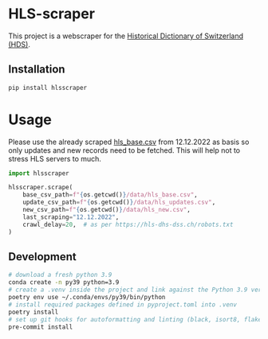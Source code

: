 # HLS-scraper

This project is a webscraper for the [Historical Dictionary of Switzerland (HDS)](https://hls-dhs-dss.ch/).

## Installation

````bash
pip install hlsscraper
````

# Usage

Please use the already scraped [hls_base.csv](https://github.com/lemonhead94/HLS-scraper/tree/main/data) from 12.12.2022 as basis so only updates and new records need to be fetched.
This will help not to stress HLS servers to much.

````python
import hlsscraper

hlsscraper.scrape(
    base_csv_path=f"{os.getcwd()}/data/hls_base.csv",
    update_csv_path=f"{os.getcwd()}/data/hls_updates.csv",
    new_csv_path=f"{os.getcwd()}/data/hls_new.csv",
    last_scraping="12.12.2022",
    crawl_delay=20,  # as per https://hls-dhs-dss.ch/robots.txt
)
````

## Development

```bash
# download a fresh python 3.9
conda create -n py39 python=3.9
# create a .venv inside the project and link against the Python 3.9 version installed through conda
poetry env use ~/.conda/envs/py39/bin/python
# install required packages defined in pyproject.toml into .venv
poetry install
# set up git hooks for autoformatting and linting (black, isort8, flake8) --> .pre-commit-config.yaml
pre-commit install
```